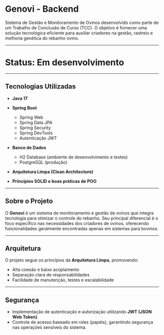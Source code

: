 # Genovi - Backend

Sistema de Gestão e Monitoramento de Ovinos desenvolvido como parte de um Trabalho de Conclusão de Curso (TCC). O objetivo é fornecer uma solução tecnológica eficiente para auxiliar criadores na gestão, rastreio e melhoria genética do rebanho ovino.

---
# Status: Em desenvolvimento 
---

## Tecnologias Utilizadas

- **Java 17**
- **Spring Boot**
  - Spring Web
  - Spring Data JPA
  - Spring Security
  - Spring DevTools
  - Autenticação JWT
    
- **Banco de Dados**
  - H2 Database (ambiente de desenvolvimento e testes)
  - PostgreSQL (produção)
- **Arquitetura Limpa (Clean Architecture)**
- **Princípios SOLID e boas práticas de POO**

---

## Sobre o Projeto

O **Genovi** é um sistema de monitoramento e gestão de ovinos que integra tecnologia para otimizar o controle do rebanho. Seu principal diferencial é o foco específico nas necessidades dos criadores de ovinos, oferecendo funcionalidades geralmente encontradas apenas em sistemas para bovinos.

---

## Arquitetura

O projeto segue os princípios da **Arquitetura Limpa**, promovendo:

- Alta coesão e baixo acoplamento
- Separação clara de responsabilidades
- Facilidade de manutenção, testes e escalabilidade

---

## Segurança

- Implementação de autenticação e autorização utilizando **JWT (JSON Web Token)**.
- Controle de acesso baseado em roles (papéis), garantindo segurança nas operações sensíveis do sistema.
